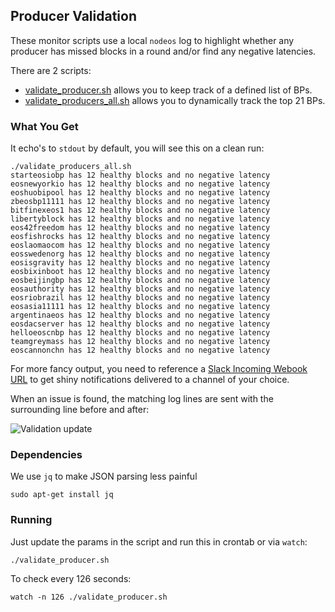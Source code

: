 ## Producer Validation

These monitor scripts use a local `nodeos` log to highlight whether any producer has missed blocks in a round and/or find any negative latencies.

There are 2 scripts:

- [validate_producer.sh](/validate_producer.sh) allows you to keep track of a defined list of BPs.
- [validate_producers_all.sh](/validate_producers_all.sh) allows you to dynamically track the top 21 BPs.

### What You Get

It echo's to `stdout` by default, you will see this on a clean run:

```
./validate_producers_all.sh
starteosiobp has 12 healthy blocks and no negative latency
eosnewyorkio has 12 healthy blocks and no negative latency
eoshuobipool has 12 healthy blocks and no negative latency
zbeosbp11111 has 12 healthy blocks and no negative latency
bitfinexeos1 has 12 healthy blocks and no negative latency
libertyblock has 12 healthy blocks and no negative latency
eos42freedom has 12 healthy blocks and no negative latency
eosfishrocks has 12 healthy blocks and no negative latency
eoslaomaocom has 12 healthy blocks and no negative latency
eosswedenorg has 12 healthy blocks and no negative latency
eosisgravity has 12 healthy blocks and no negative latency
eosbixinboot has 12 healthy blocks and no negative latency
eosbeijingbp has 12 healthy blocks and no negative latency
eosauthority has 12 healthy blocks and no negative latency
eosriobrazil has 12 healthy blocks and no negative latency
eosasia11111 has 12 healthy blocks and no negative latency
argentinaeos has 12 healthy blocks and no negative latency
eosdacserver has 12 healthy blocks and no negative latency
helloeoscnbp has 12 healthy blocks and no negative latency
teamgreymass has 12 healthy blocks and no negative latency
eoscannonchn has 12 healthy blocks and no negative latency
```

For more fancy output, you need to reference a [Slack Incoming Webook URL](https://slack.com/apps/A0F7XDUAZ-incoming-webhooks) to get shiny notifications delivered to a channel of your choice.

When an issue is found, the matching log lines are sent with the surrounding line before and after:

![Validation update](https://blockmatrix.network/assets/img/github/bp-monitor.png)

### Dependencies

We use `jq` to make JSON parsing less painful

```
sudo apt-get install jq
```

### Running

Just update the params in the script and run this in crontab or via `watch`:

```
./validate_producer.sh
```

To check every 126 seconds:

```
watch -n 126 ./validate_producer.sh
```
